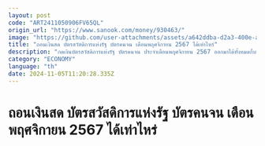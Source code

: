 ```yaml
---
layout: post
code: "ART2411050906FV65QL"
origin_url: "https://www.sanook.com/money/930463/"
image: "https://github.com/user-attachments/assets/a642ddba-d2a3-400e-aad4-7f13bf5bdffe"
title: "ถอนเงินสด บัตรสวัสดิการแห่งรัฐ บัตรคนจน เดือนพฤศจิกายน 2567 ได้เท่าไหร่"
description: "กดเงินบัตรสวัสดิการแห่งรัฐ บัตรคนจน ประจำเดือนพฤศจิกายน 2567 ออกมาได้ทั้งหมดกี่บาท เช็กเลยวงเงินไหนกดเงินสดผ่านตู้ ATM ออกมาได้บ้าง"
category: "ECONOMY"
language: "th"
date: 2024-11-05T11:20:28.335Z
---
```


# ถอนเงินสด บัตรสวัสดิการแห่งรัฐ บัตรคนจน เดือนพฤศจิกายน 2567 ได้เท่าไหร่